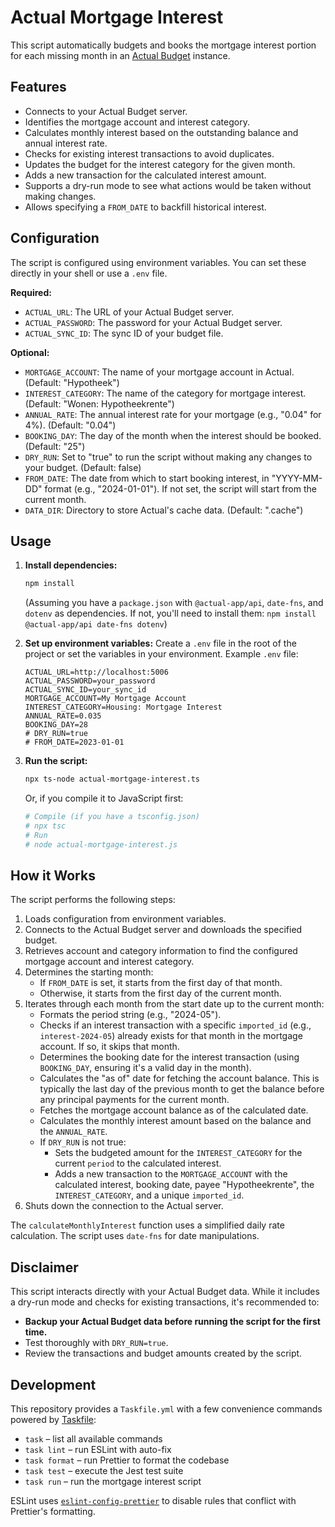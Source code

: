 # Actual Mortgage Interest

This script automatically budgets and books the mortgage interest portion for each missing month in an [Actual Budget](https://actualbudget.com/) instance.

## Features

-   Connects to your Actual Budget server.
-   Identifies the mortgage account and interest category.
-   Calculates monthly interest based on the outstanding balance and annual interest rate.
-   Checks for existing interest transactions to avoid duplicates.
-   Updates the budget for the interest category for the given month.
-   Adds a new transaction for the calculated interest amount.
-   Supports a dry-run mode to see what actions would be taken without making changes.
-   Allows specifying a `FROM_DATE` to backfill historical interest.

## Configuration

The script is configured using environment variables. You can set these directly in your shell or use a `.env` file.

**Required:**

-   `ACTUAL_URL`: The URL of your Actual Budget server.
-   `ACTUAL_PASSWORD`: The password for your Actual Budget server.
-   `ACTUAL_SYNC_ID`: The sync ID of your budget file.

**Optional:**

-   `MORTGAGE_ACCOUNT`: The name of your mortgage account in Actual. (Default: "Hypotheek")
-   `INTEREST_CATEGORY`: The name of the category for mortgage interest. (Default: "Wonen: Hypotheekrente")
-   `ANNUAL_RATE`: The annual interest rate for your mortgage (e.g., "0.04" for 4%). (Default: "0.04")
-   `BOOKING_DAY`: The day of the month when the interest should be booked. (Default: "25")
-   `DRY_RUN`: Set to "true" to run the script without making any changes to your budget. (Default: false)
-   `FROM_DATE`: The date from which to start booking interest, in "YYYY-MM-DD" format (e.g., "2024-01-01"). If not set, the script will start from the current month.
-   `DATA_DIR`: Directory to store Actual's cache data. (Default: ".cache")

## Usage

1.  **Install dependencies:**
    ```bash
    npm install
    ```
    (Assuming you have a `package.json` with `@actual-app/api`, `date-fns`, and `dotenv` as dependencies. If not, you'll need to install them: `npm install @actual-app/api date-fns dotenv`)

2.  **Set up environment variables:**
    Create a `.env` file in the root of the project or set the variables in your environment.
    Example `.env` file:
    ```env
    ACTUAL_URL=http://localhost:5006
    ACTUAL_PASSWORD=your_password
    ACTUAL_SYNC_ID=your_sync_id
    MORTGAGE_ACCOUNT=My Mortgage Account
    INTEREST_CATEGORY=Housing: Mortgage Interest
    ANNUAL_RATE=0.035
    BOOKING_DAY=28
    # DRY_RUN=true
    # FROM_DATE=2023-01-01
    ```

3.  **Run the script:**
    ```bash
    npx ts-node actual-mortgage-interest.ts
    ```
    Or, if you compile it to JavaScript first:
    ```bash
    # Compile (if you have a tsconfig.json)
    # npx tsc
    # Run
    # node actual-mortgage-interest.js
    ```

## How it Works

The script performs the following steps:

1.  Loads configuration from environment variables.
2.  Connects to the Actual Budget server and downloads the specified budget.
3.  Retrieves account and category information to find the configured mortgage account and interest category.
4.  Determines the starting month:
    *   If `FROM_DATE` is set, it starts from the first day of that month.
    *   Otherwise, it starts from the first day of the current month.
5.  Iterates through each month from the start date up to the current month:
    *   Formats the period string (e.g., "2024-05").
    *   Checks if an interest transaction with a specific `imported_id` (e.g., `interest-2024-05`) already exists for that month in the mortgage account. If so, it skips that month.
    *   Determines the booking date for the interest transaction (using `BOOKING_DAY`, ensuring it's a valid day in the month).
    *   Calculates the "as of" date for fetching the account balance. This is typically the last day of the previous month to get the balance before any principal payments for the current month.
    *   Fetches the mortgage account balance as of the calculated date.
    *   Calculates the monthly interest amount based on the balance and the `ANNUAL_RATE`.
    *   If `DRY_RUN` is not true:
        *   Sets the budgeted amount for the `INTEREST_CATEGORY` for the current `period` to the calculated interest.
        *   Adds a new transaction to the `MORTGAGE_ACCOUNT` with the calculated interest, booking date, payee "Hypotheekrente", the `INTEREST_CATEGORY`, and a unique `imported_id`.
6.  Shuts down the connection to the Actual server.

The `calculateMonthlyInterest` function uses a simplified daily rate calculation. The script uses `date-fns` for date manipulations.

## Disclaimer

This script interacts directly with your Actual Budget data. While it includes a dry-run mode and checks for existing transactions, it's recommended to:
-   **Backup your Actual Budget data before running the script for the first time.**
-   Test thoroughly with `DRY_RUN=true`.
-   Review the transactions and budget amounts created by the script.

## Development

This repository provides a `Taskfile.yml` with a few convenience commands powered by [Taskfile](https://taskfile.dev/):

- `task`        – list all available commands
- `task lint`   – run ESLint with auto-fix
- `task format` – run Prettier to format the codebase
- `task test`   – execute the Jest test suite
- `task run`    – run the mortgage interest script

ESLint uses [`eslint-config-prettier`](https://github.com/prettier/eslint-config-prettier) to disable rules that conflict with Prettier's formatting.

